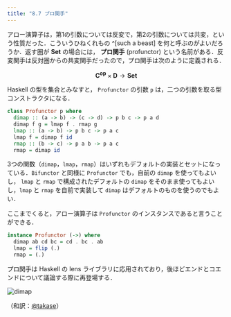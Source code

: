```yaml
---
title: "8.7 プロ関手"
---
```


アロー演算子は，第1の引数については反変で，第2の引数については共変，という性質だった．こういうひねくれもの ^[such a beast] を何と呼ぶのがよいだろうか．返す圏が $\mathbf{Set}$ の場合には， **プロ関手** (profunctor) という名前がある．反変関手は反対圏からの共変関手だったので，プロ関手は次のように定義される．

$$ \mathbf{C^{op}} \times \mathbf{D} \rightarrow \mathbf{Set} $$

Haskell の型を集合とみなすと， `Profunctor` の引数 `p` は，二つの引数を取る型コンストラクタになる．

```haskell
class Profunctor p where
  dimap :: (a -> b) -> (c -> d) -> p b c -> p a d
  dimap f g = lmap f . rmap g
  lmap :: (a -> b) -> p b c -> p a c
  lmap f = dimap f id
  rmap :: (b -> c) -> p a b -> p a c
  rmap = dimap id
```

3つの関数（`dimap`，`lmap`，`rmap`）はいずれもデフォルトの実装とセットになっている．`Bifunctor` と同様に `Profunctor` でも，自前の `dimap` を使ってもよいし， `lmap` と `rmap` で構成されたデフォルトの `dimap` をそのまま使ってもよいし，`lmap` と `rmap` を自前で実装して `dimap` はデフォルトのものを使うのでもよい．

ここまでくると，アロー演算子は `Profunctor` のインスタンスであると言うことができる．

```haskell
instance Profunctor (->) where
  dimap ab cd bc = cd . bc . ab
  lmap = flip (.)
  rmap = (.)
```

プロ関手は Haskell の lens ライブラリに応用されており，後ほどエンドとコエンドについて議論する際に再登場する．

![dimap](https://storage.googleapis.com/zenn-user-upload/5db55bc1dac7e64d8a906972.jpg)


（和訳：[@takase](https://zenn.dev/takase)）